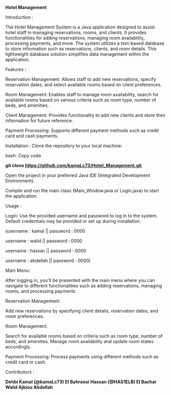 **Hotel Management**

Introduction : 

The Hotel Management System is a Java application designed to assist hotel staff in managing reservations, rooms, and clients. It provides functionalities for adding reservations, managing room availability, processing payments, and more. The system utilizes a text-based database to store information such as reservations, clients, and room details. This lightweight database solution simplifies data management within the application.

Features : 

Reservation Management: Allows staff to add new reservations, specify reservation dates, and select available rooms based on client preferences.

Room Management: Enables staff to manage room availability, search for available rooms based on various criteria such as room type, number of beds, and amenities.

Client Management: Provides functionality to add new clients and store their information for future reference.

Payment Processing: Supports different payment methods such as credit card and cash payments.

Installation : Clone the repository to your local machine:

bash: Copy code

**git clone https://github.com/kamaLc73/Hotel_Management.git**

Open the project in your preferred Java IDE (Integrated Development Environment).

Compile and run the main class (Main_Window.java or Login.java) to start the application.

Usage : 

Login: Use the provided username and password to log in to the system. Default credentials may be provided or set up during installation.

(username : kamal    || password : 0000

username : walid    || password : 0000

username : hassan   || password : 0000

username : abdellah || password : 0000)


Main Menu: 

After logging in, you'll be presented with the main menu where you can navigate to different functionalities such as adding reservations, managing rooms, and processing payments.

Reservation Management: 

Add new reservations by specifying client details, reservation dates, and room preferences.

Room Management:

Search for available rooms based on criteria such as room type, number of beds, and amenities. Manage room availability and update room states accordingly.

Payment Processing: Process payments using different methods such as credit card or cash.

Contributors : 

**Dehbi Kamal (@kamaLc73)
El Bahraoui Hassan (@HAS1ELB)
El Bachar Walid
Ajkiou Abdellah**
